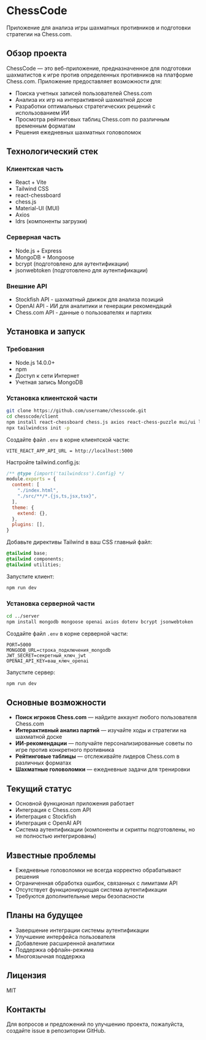 # ChessCode

Приложение для анализа игры шахматных противников и подготовки стратегии на Chess.com.

## Обзор проекта

ChessCode — это веб-приложение, предназначенное для подготовки шахматистов к игре против определенных противников на платформе Chess.com. Приложение предоставляет возможности для:

- Поиска учетных записей пользователей Chess.com
- Анализа их игр на интерактивной шахматной доске
- Разработки оптимальных стратегических решений с использованием ИИ
- Просмотра рейтинговых таблиц Chess.com по различным временным форматам
- Решения ежедневных шахматных головоломок

## Технологический стек

### Клиентская часть
- React + Vite
- Tailwind CSS
- react-chessboard 
- chess.js
- Material-UI (MUI)
- Axios
- ldrs (компоненты загрузки)

### Серверная часть
- Node.js + Express
- MongoDB + Mongoose
- bcrypt (подготовлено для аутентификации)
- jsonwebtoken (подготовлено для аутентификации)

### Внешние API
- Stockfish API - шахматный движок для анализа позиций
- OpenAI API - ИИ для аналитики и генерации рекомендаций
- Chess.com API - данные о пользователях и партиях

## Установка и запуск

### Требования
- Node.js 14.0.0+
- npm
- Доступ к сети Интернет
- Учетная запись MongoDB

### Установка клиентской части
```bash
git clone https://github.com/username/chesscode.git
cd chesscode/client
npm install react-chessboard chess.js axios react-chess-puzzle mui/ui ldrs dotenv tailwindcss postcss autoprefixer
npx tailwindcss init -p
```

Создайте файл `.env` в корне клиентской части:
```
VITE_REACT_APP_API_URL = http://localhost:5000
```

Настройте tailwind.config.js:
```javascript
/** @type {import('tailwindcss').Config} */
module.exports = {
  content: [
    "./index.html",
    "./src/**/*.{js,ts,jsx,tsx}",
  ],
  theme: {
    extend: {},
  },
  plugins: [],
}
```

Добавьте директивы Tailwind в ваш CSS главный файл:
```css
@tailwind base;
@tailwind components;
@tailwind utilities;
```

Запустите клиент:
```bash
npm run dev
```

### Установка серверной части
```bash
cd ../server
npm install mongodb mongoose openai axios dotenv bcrypt jsonwebtoken
```

Создайте файл `.env` в корне серверной части:
```
PORT=5000
MONGODB_URL=строка_подключения_mongodb
JWT_SECRET=секретный_ключ_jwt
OPENAI_API_KEY=ваш_ключ_openai
```

Запустите сервер:
```bash
npm run dev
```

## Основные возможности

- **Поиск игроков Chess.com** — найдите аккаунт любого пользователя Chess.com
- **Интерактивный анализ партий** — изучайте ходы и стратегии на шахматной доске
- **ИИ-рекомендации** — получайте персонализированные советы по игре против конкретного противника
- **Рейтинговые таблицы** — отслеживайте лидеров Chess.com в различных форматах
- **Шахматные головоломки** — ежедневные задачи для тренировки

## Текущий статус

- Основной функционал приложения работает
- Интеграция с Chess.com API
- Интеграция с Stockfish
- Интеграция с OpenAI API
- Система аутентификации (компоненты и скрипты подготовлены, но не полностью интегрированы)

## Известные проблемы

- Ежедневные головоломки не всегда корректно обрабатывают решения
- Ограниченная обработка ошибок, связанных с лимитами API
- Отсутствует функционирующая система аутентификации
- Требуются дополнительные меры безопасности

## Планы на будущее

- Завершение интеграции системы аутентификации
- Улучшение интерфейса пользователя
- Добавление расширенной аналитики
- Поддержка оффлайн-режима
- Многоязычная поддержка

## Лицензия

MIT

## Контакты

Для вопросов и предложений по улучшению проекта, пожалуйста, создайте issue в репозитории GitHub.